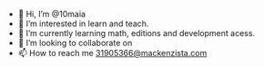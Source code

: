 - 👋 Hi, I’m @10maia
- 👀 I’m interested in learn and teach.
- 🌱 I’m currently learning math, editions and development acess.
- 💞️ I’m looking to collaborate on 
- 📫 How to reach me 31905366@mackenzista.com

<!---
10maia/10maia is a ✨ special ✨ repository because its `README.md` (this file) appears on your GitHub profile.
You can click the Preview link to take a look at your changes.
--->

